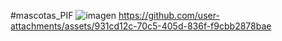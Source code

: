#mascotas_PIF
![imagen](https://github.com/user-attachments/assets/a1b2c73e-863a-42ab-a4da-e4fffc8ba59a)
https://github.com/user-attachments/assets/931cd12c-70c5-405d-836f-f9cbb2878bae

